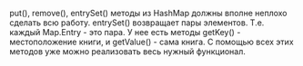 put(), remove(), entrySet() методы из HashMap должны вполне неплохо сделать всю работу.
entrySet() возвращает пары элементов. Т.е. каждый Map.Entry - это пара. У нее есть методы getKey() - местоположение книги, и getValue() - сама книга.
С помощью всех этих методов уже можно реализовать весь нужный функционал.